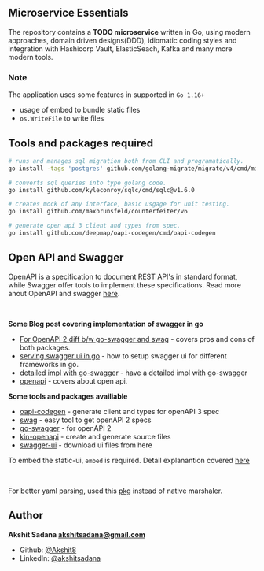 ## Microservice Essentials

The repository contains a **TODO microservice** written in Go, using modern approaches, domain driven designs(DDD), idiomatic coding styles and integration with Hashicorp Vault, ElasticSeach, Kafka and many more modern tools.

### Note

The application uses some features in supported in `Go 1.16+`

- usage of embed to bundle static files
- `os.WriteFile` to write files

## Tools and packages required

```bash
# runs and manages sql migration both from CLI and programatically.
go install -tags 'postgres' github.com/golang-migrate/migrate/v4/cmd/migrate@v4.14.1

# converts sql queries into type golang code.
go install github.com/kyleconroy/sqlc/cmd/sqlc@v1.6.0

# creates mock of any interface, basic usgage for unit testing.
go install github.com/maxbrunsfeld/counterfeiter/v6

# generate open api 3 client and types from spec.
go install github.com/deepmap/oapi-codegen/cmd/oapi-codegen
```

## Open API and Swagger

OpenAPI is a specification to document REST API's in standard format, while Swagger offer tools to implement these specifications. Read more anout OpenAPI and swagger [here](https://swagger.io/blog/api-strategy/difference-between-swagger-and-openapi/).

<br>

**Some Blog post covering implementation of swagger in go**

- [For OpenAPI 2 diff b/w go-swagger and swag](https://medium.com/@pedram.esmaeeli/generate-swagger-specification-from-go-source-code-648615f7b9d9) - covers pros and cons of both packages.
- [serving swagger ui in go](https://ribice.medium.com/serve-swaggerui-within-your-golang-application-5486748a5ed4) - how to setup swagger ui for different frameworks in go.
- [detailed impl with go-swagger](https://www.ribice.ba/swagger-golang/) - have a detailed impl with go-swagger
- [openapi](https://mariocarrion.com/2021/05/02/golang-microservices-rest-api-openapi3-swagger-ui.html) - covers about open api.

**Some tools and packages availiable**

- [oapi-codegen](https://github.com/deepmap/oapi-codegen) - generate client and types for openAPI 3 spec
- [swag](https://github.com/swaggo/swag#getting-started) - easy tool to get openAPI 2 specs
- [go-swagger](https://github.com/go-swagger/go-swagger) - for openAPI 2
- [kin-openapi](https://github.com/getkin/kin-openapi) - create and generate source files
- [swagger-ui](https://github.com/swagger-api/swagger-ui) - download ui files from here

To embed the static-ui, `embed` is required. Detail explanantion covered [here](https://harsimranmaan.medium.com/embedding-static-files-in-a-go-binary-using-go-embed-bac505f3cb9a)

<br>

For better yaml parsing, used this [pkg](https://github.com/ghodss/yaml) instead of native marshaler.

## Author
**Akshit Sadana <akshitsadana@gmail.com>**

- Github: [@Akshit8](https://github.com/Akshit8)
- LinkedIn: [@akshitsadana](https://www.linkedin.com/in/akshit-sadana-b051ab121/)
